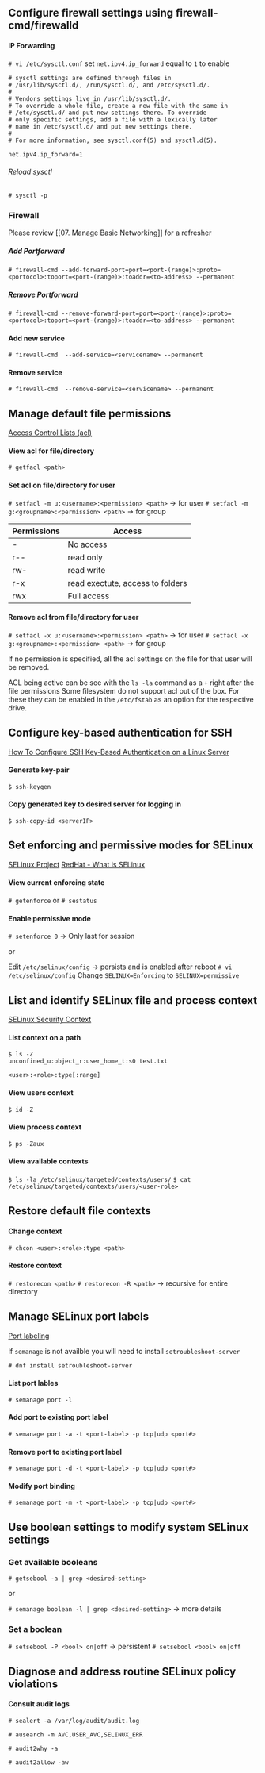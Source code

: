 ## Configure firewall settings using firewall-cmd/firewalld
#### IP Forwarding
`# vi /etc/sysctl.conf`
set `net.ipv4.ip_forward` equal to `1` to enable
```
# sysctl settings are defined through files in  
# /usr/lib/sysctl.d/, /run/sysctl.d/, and /etc/sysctl.d/.  
#  
# Vendors settings live in /usr/lib/sysctl.d/.  
# To override a whole file, create a new file with the same in  
# /etc/sysctl.d/ and put new settings there. To override  
# only specific settings, add a file with a lexically later  
# name in /etc/sysctl.d/ and put new settings there.  
#  
# For more information, see sysctl.conf(5) and sysctl.d(5).

net.ipv4.ip_forward=1
```

###### Reload sysctl
`# sysctl -p`

### Firewall
 Please review [[07. Manage Basic Networking]] for a refresher

##### Add Portforward
`# firewall-cmd --add-forward-port=port=<port-(range)>:proto=<portocol>:toport=<port-(range)>:toaddr=<to-address> --permanent`
##### Remove Portforward
`# firewall-cmd --remove-forward-port=port=<port-(range)>:proto=<portocol>:toport=<port-(range)>:toaddr=<to-address> --permanent`


#### Add new service
 `# firewall-cmd  --add-service=<servicename> --permanent`

#### Remove service
 `# firewall-cmd  --remove-service=<servicename> --permanent`

## Manage default file permissions
 [Access Control Lists (acl)](https://www.redhat.com/sysadmin/linux-access-control-lists)
#### View acl for file/directory
`# getfacl <path>`

#### Set acl on file/directory for user

`# setfacl -m u:<username>:<permission> <path>` -> for user
`# setfacl -m g:<groupname>:<permission> <path>` -> for group

|Permissions|Access|
|-|-|
|-|No access|
|r--|read only|
|rw-|read write|
|r-x|read exectute, access to folders|
|rwx|Full access|

#### Remove acl from file/directory for user
`# setfacl -x u:<username>:<permission> <path>` -> for user
`# setfacl -x g:<groupname>:<permission> <path>` -> for group

If no permission is specified, all the acl settings on the file for that user will be removed.


ACL being active can be see with the `ls -la` command as a `+` right after the file permissions
Some filesystem do not support acl out of the box. For these they can be enabled in the `/etc/fstab` as an option for the respective drive.

## Configure key-based authentication for SSH
[How To Configure SSH Key-Based Authentication on a Linux Server](https://www.digitalocean.com/community/tutorials/how-to-configure-ssh-key-based-authentication-on-a-linux-server)

#### Generate key-pair
`$ ssh-keygen`

#### Copy generated key to desired server for logging in
`$ ssh-copy-id <serverIP>`

## Set enforcing and permissive modes for SELinux
[SELinux Project](https://selinuxproject.org/page/Main_Page)
[RedHat - What is SELinux](https://www.redhat.com/en/topics/linux/what-is-selinux)

#### View current enforcing state
`# getenforce`
or
`# sestatus`

#### Enable permissive mode
`# setenforce 0` -> Only last for session
 
 or
 
 Edit `/etc/selinux/config`  -> persists and is enabled after reboot
 `# vi /etc/selinux/config`
 Change `SELINUX=Enforcing` to `SELINUX=permissive`


## List and identify SELinux file and process context
[SELinux Security Context](https://selinuxproject.org/page/NB_SC)

#### List context on a path
```
$ ls -Z
unconfined_u:object_r:user_home_t:s0 test.txt
``` 
`<user>:<role>:type[:range]`

#### View users context
`$ id -Z`

#### View process context
`$ ps -Zaux`

#### View available contexts
`$ ls -la /etc/selinux/targeted/contexts/users/`
`$ cat /etc/selinux/targeted/contexts/users/<user-role>`

## Restore default file contexts
#### Change context
`# chcon <user>:<role>:type <path>`

#### Restore context
`# restorecon <path>`
`# restorecon -R <path>` -> recursive for entire directory


## Manage SELinux port labels
[Port labeling](https://www.thegeeksearch.com/how-to-manage-selinux-port-labeling/)

If `semanage` is not availble you will need to install `setroubleshoot-server`

`# dnf install setroubleshoot-server`

#### List port lables
`# semanage port -l`

#### Add port to existing port label
`# semanage port -a -t <port-label> -p tcp|udp <port#>`

#### Remove port to existing port label
`# semanage port -d -t <port-label> -p tcp|udp <port#>`

#### Modify port binding
`# semanage port -m -t <port-label> -p tcp|udp <port#> `

## Use boolean settings to modify system SELinux settings

### Get available booleans
`# getsebool -a | grep <desired-setting>`

or

`# semanage boolean -l | grep <desired-setting>` -> more details

### Set a  boolean
`# setsebool -P <bool> on|off` -> persistent
`# setsebool <bool> on|off`

## Diagnose and address routine SELinux policy violations
#### Consult audit logs
`# sealert -a /var/log/audit/audit.log`

`# ausearch -m AVC,USER_AVC,SELINUX_ERR`

`# audit2why -a`

`# audit2allow -aw`